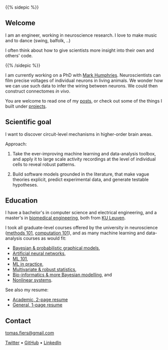 ---
---


{{% sidepic %}}

## Welcome

I am an engineer, working in neuroscience research.
I love to make music and to dance (swing, balfolk, ..)

I often think about how to give scientists more insight into their own and others' code.

{{% /sidepic %}}

I am currently working on a PhD with [Mark Humphries](https://www.humphries-lab.org/).
Neuroscientists can film precise voltages of individual neurons in living animals.
We wonder how we can use such data to infer the wiring between neurons.
We could then construct connectomes _in vivo_.

You are welcome to read one of my [posts](/posts), or check out some
of the things I built under [projects](/projects).



## Scientific goal

I want to discover circuit-level mechanisms in higher-order brain areas.

Approach:

1. Take the ever-improving machine learning and data-analysis toolbox,
   and apply it to large scale activity recordings at the level of 
   individual cells to reveal robust patterns.

2. Build software models grounded in the literature, that make vague theories
   explicit, predict experimental data, and generate testable hypotheses.



## Education

I have a bachelor's in computer science and electrical engineering, and a 
master's in [biomedical engineering](https://onderwijsaanbod.kuleuven.be/opleidingen/e/CQ_51360389.htm),
both from [KU Leuven](https://www.kuleuven.be/english/).

I took all graduate-level courses offered by the university in neuroscience 
([methods 101](https://onderwijsaanbod.kuleuven.be//2017/syllabi/e/G0U76AE.htm),
[computation 101](https://onderwijsaanbod.kuleuven.be/syllabi/e/H02B3AE.htm)),
and as many machine learning and data-analysis courses as would fit:

- [Bayesian & probabilistic graphical models](https://onderwijsaanbod.kuleuven.be/syllabi/e/H02D2AE.htm),
- [Artificial neural networks](https://onderwijsaanbod.kuleuven.be/syllabi/e/H03V7BE.htm),
- [ML 101](https://onderwijsaanbod.kuleuven.be/syllabi/e/H02C1AE.htm),
- [ML in practice](https://onderwijsaanbod.kuleuven.be/syllabi/e/H0T25AE.htm),
- [Multivariate & robust statistics](https://onderwijsaanbod.kuleuven.be/syllabi/v/e/G0O00AE.htm),
- [Bio-informatics & more Bayesian modelling](https://onderwijsaanbod.kuleuven.be/syllabi/v/e/H05M9AE.htm), and
- [Nonlinear systems](https://onderwijsaanbod.kuleuven.be/syllabi/v/e/H0S11AE.htm).



See also my resume:

- [Academic, 2-page resume](/content/CV_ac.pdf)
- [General, 1-page resume](/content/CV_short.pdf)



## Contact

[tomas.fiers@gmail.com](mailto:tomas.fiers@gmail.com)

[Twitter](https://twitter.com/TomasFiers) •
[GitHub](https://github.com/tfiers) •
[LinkedIn](https://www.linkedin.com/in/tomasfiers/)
